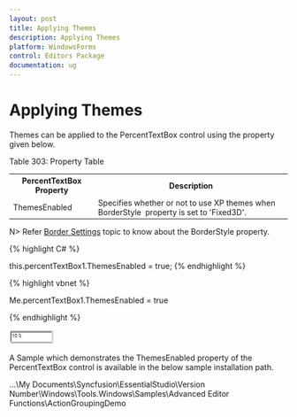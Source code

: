 ```yaml
---
layout: post
title: Applying Themes
description: Applying Themes
platform: WindowsForms
control: Editors Package
documentation: ug
---
```


# Applying Themes

Themes can be applied to the PercentTextBox control using the property given below.

Table 303: Property Table

<table>
<tr>
<th>
PercentTextBox Property</th><th>
Description</th></tr>
<tr>
<td>
ThemesEnabled</td><td>
Specifies whether or not to use XP themes when BorderStyle  property is set to 'Fixed3D'.</td></tr>
</table>

N> Refer [Border Settings](http://docs.syncfusion.com/windowsforms/tools/editorsPackage/editorscontrols/bordersettings) topic to know about the BorderStyle property.




{% highlight C# %}


this.percentTextBox1.ThemesEnabled = true;
{% endhighlight %}



{% highlight vbnet %}



Me.percentTextBox1.ThemesEnabled = true

{% endhighlight %}

![](PercentTextBox-Images/Overview_img487.png) 


A Sample which demonstrates the ThemesEnabled property of the PercentTextBox control is available in the below sample installation path.

…\My Documents\Syncfusion\EssentialStudio\Version Number\Windows\Tools.Windows\Samples\Advanced Editor Functions\ActionGroupingDemo